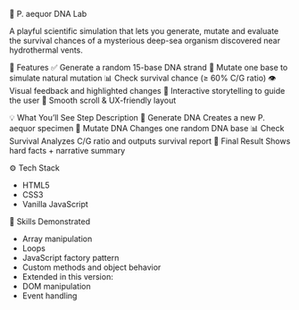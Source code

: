 🧬 P. aequor DNA Lab

A playful scientific simulation that lets you generate, mutate and evaluate the survival chances of a mysterious deep-sea organism discovered near hydrothermal vents.
 

🧪 Features
✅ Generate a random 15-base DNA strand
🔁 Mutate one base to simulate natural mutation
📊 Check survival chance (≥ 60% C/G ratio)
👁️ Visual feedback and highlighted changes
🎯 Interactive storytelling to guide the user
📏 Smooth scroll & UX-friendly layout

💡 What You’ll See
Step	Description
🔬 Generate DNA	Creates a new P. aequor specimen
🧪 Mutate DNA	Changes one random DNA base
📊 Check Survival	Analyzes C/G ratio and outputs survival report
🧾 Final Result	Shows hard facts + narrative summary

⚙️ Tech Stack
- HTML5
- CSS3 
- Vanilla JavaScript

🧠 Skills Demonstrated
- Array manipulation
- Loops
- JavaScript factory pattern
- Custom methods and object behavior
- Extended in this version:
- DOM manipulation
- Event handling
